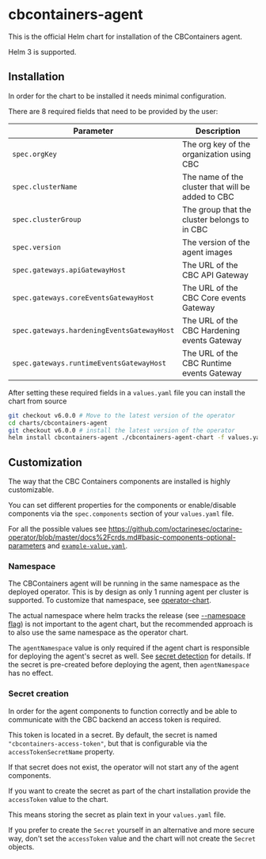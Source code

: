 # cbcontainers-agent

This is the official Helm chart for installation of the CBContainers agent.

Helm 3 is supported.

## Installation

In order for the chart to be installed it needs minimal configuration.

There are 8 required fields that need to be provided by the user:

| Parameter                                  | Description                                       |
|--------------------------------------------|---------------------------------------------------|
| `spec.orgKey`                              | The org key of the organization using CBC         |
| `spec.clusterName`                         | The name of the cluster that will be added to CBC |
| `spec.clusterGroup`                        | The group that the cluster belongs to in CBC      |
| `spec.version`                             | The version of the agent images                   |
| `spec.gateways.apiGatewayHost`             | The URL of the CBC API Gateway                    |
| `spec.gateways.coreEventsGatewayHost`      | The URL of the CBC Core events Gateway            |
| `spec.gateways.hardeningEventsGatewayHost` | The URL of the CBC Hardening events Gateway       |
| `spec.gateways.runtimeEventsGatewayHost`   | The URL of the CBC Runtime events Gateway         |

After setting these required fields in a `values.yaml` file you can install the chart from source

```sh
git checkout v6.0.0 # Move to the latest version of the operator
cd charts/cbcontainers-agent
git checkout v6.0.0 # install the latest version of the operator
helm install cbcontainers-agent ./cbcontainers-agent-chart -f values.yaml --namespace cbcontainers-dataplane
```

## Customization

The way that the CBC Containers components are installed is highly customizable.

You can set different properties for the components or enable/disable components via the `spec.components` section of your `values.yaml` file.

For all the possible values see <https://github.com/octarinesec/octarine-operator/blob/master/docs%2Fcrds.md#basic-components-optional-parameters> and [`example-value.yaml`](cbcontainers-agent-chart/example-values.yaml).

### Namespace

The CBContainers agent will be running in the same namespace as the deployed operator. This is by design as only 1 running agent per cluster is supported.
To customize that namespace, see [operator-chart](../cbcontainers-operator).

The actual namespace where helm tracks the release (see [--namespace flag](https://helm.sh/docs/helm/helm_install/)) is not important to the agent chart, 
but the recommended approach is to also use the same namespace as the operator chart.

The `agentNamespace` value is only required if the agent chart is responsible for deploying the agent's secret as well. See [secret detection](#secret-creation) for details.
If the secret is pre-created before deploying the agent, then `agentNamespace` has no effect.  

### Secret creation

In order for the agent components to function correctly and be able to communicate with the CBC backend an access token is required.

This token is located in a secret.
By default, the secret is named `"cbcontainers-access-token"`, but that is configurable via the `accessTokenSecretName` property.

If that secret does not exist, the operator will not start any of the agent components.

If you want to create the secret as part of the chart installation provide the `accessToken` value to the chart.

This means storing the secret as plain text in your `values.yaml` file.

If you prefer to create the `Secret` yourself in an alternative and more secure way, don't set the `accessToken` value and the chart will not create the `Secret` objects.
